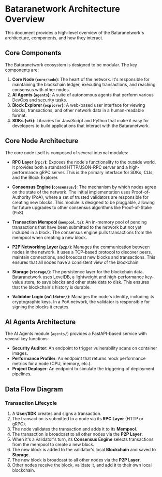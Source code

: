 # Bataranetwork Architecture Overview

This document provides a high-level overview of the Bataranetwork's architecture, components, and how they interact.

## Core Components

The Bataranetwork ecosystem is designed to be modular. The key components are:

1.  **Core Node (`core/node`)**: The heart of the network. It's responsible for maintaining the blockchain ledger, executing transactions, and reaching consensus with other nodes.
2.  **AI Agents (`agents`)**: A suite of autonomous agents that perform various DevOps and security tasks.
3.  **Block Explorer (`explorer`)**: A web-based user interface for viewing blocks, transactions, and other network data in a human-readable format.
4.  **SDKs (`sdk`)**: Libraries for JavaScript and Python that make it easy for developers to build applications that interact with the Bataranetwork.

## Core Node Architecture

The core node itself is composed of several internal modules:

-   **RPC Layer (`rpc/`)**: Exposes the node's functionality to the outside world. It provides both a standard HTTP/JSON-RPC server and a high-performance gRPC server. This is the primary interface for SDKs, CLIs, and the Block Explorer.

-   **Consensus Engine (`consensus/`)**: The mechanism by which nodes agree on the state of the network. The initial implementation uses Proof-of-Authority (PoA), where a set of trusted validators are responsible for creating new blocks. This module is designed to be pluggable, allowing for future upgrades to other consensus algorithms like Proof-of-Stake (PoS).

-   **Transaction Mempool (`mempool.ts`)**: An in-memory pool of pending transactions that have been submitted to the network but not yet included in a block. The consensus engine pulls transactions from the mempool when creating a new block.

-   **P2P Networking Layer (`p2p/`)**: Manages the communication between nodes in the network. It uses a TCP-based protocol to discover peers, maintain connections, and broadcast new blocks and transactions. This ensures that all nodes have a consistent view of the blockchain.

-   **Storage (`storage/`)**: The persistence layer for the blockchain data. Bataranetwork uses LevelDB, a lightweight and high-performance key-value store, to save blocks and other state data to disk. This ensures that the blockchain's history is durable.

-   **Validator Logic (`validator/`)**: Manages the node's identity, including its cryptographic keys. In a PoA network, the validator is responsible for signing the blocks it creates.

## AI Agents Architecture

The AI Agents module (`agents/`) provides a FastAPI-based service with several key functions:

-   **Security Auditor**: An endpoint to trigger vulnerability scans on container images.
-   **Performance Profiler**: An endpoint that returns mock performance metrics for a node (CPU, memory, etc.).
-   **Project Deployer**: An endpoint to simulate the triggering of deployment pipelines.

## Data Flow Diagram

### Transaction Lifecycle

1.  A **User/SDK** creates and signs a transaction.
2.  The transaction is submitted to a node via its **RPC Layer** (HTTP or gRPC).
3.  The node validates the transaction and adds it to its **Mempool**.
4.  The transaction is broadcast to all other nodes via the **P2P Layer**.
5.  When it's a validator's turn, its **Consensus Engine** selects transactions from the mempool to create a new block.
6.  The new block is added to the validator's local **Blockchain** and saved to **Storage**.
7.  The new block is broadcast to all other nodes via the **P2P Layer**.
8.  Other nodes receive the block, validate it, and add it to their own local blockchain.
